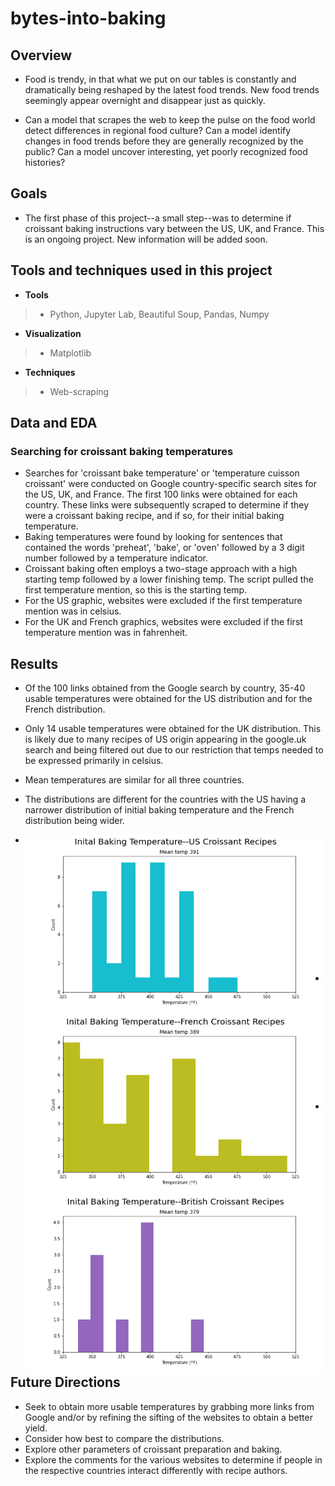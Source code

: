 # bytes-into-baking

## Overview
- Food is trendy, in that what we put on our tables is constantly and dramatically being reshaped by the latest food trends. New food trends seemingly appear overnight and disappear just as quickly. 

- Can a model that scrapes the web to keep the pulse on the food world detect differences in regional food culture? Can a model identify changes in food trends before they are generally recognized by the public? Can a model uncover interesting, yet poorly recognized food histories?

## Goals
- The first phase of this project--a small step--was to determine if croissant baking instructions vary between the US, UK, and France. 
This is an ongoing project. New information will be added soon.

## Tools and techniques used in this project
- **Tools**
> - Python, Jupyter Lab, Beautiful Soup, Pandas, Numpy
- **Visualization**
> - Matplotlib
- **Techniques**
> - Web-scraping

## Data and EDA

### Searching for croissant baking temperatures
- Searches for 'croissant bake temperature' or 'temperature cuisson croissant' were conducted on Google country-specific search sites for the US, UK, and France. The first 100 links were obtained for each country. These links were subsequently scraped to determine if they were a croissant baking recipe, and if so, for their initial baking temperature.
- Baking temperatures were found by looking for sentences that contained the words 'preheat', 'bake', or 'oven' followed by a 3 digit number followed by a temperature indicator. 
- Croissant baking often employs a two-stage approach with a high starting temp followed by a lower finishing temp. The script pulled the first temperature mention, so this is the starting temp.
- For the US graphic, websites were excluded if the first temperature mention was in celsius.
- For the UK and French graphics, websites were excluded if the first temperature mention was in fahrenheit.


## Results

- Of the 100 links obtained from the Google search by country, 35-40 usable temperatures were obtained for the US distribution and for the French distribution.
- Only 14 usable temperatures were obtained for the UK distribution. This is likely due to many recipes of US origin appearing in the google.uk search and being filtered out due to our restriction that temps needed to be expressed primarily in celsius.
- Mean temperatures are similar for all three countries.
- The distributions are different for the countries with the US having a narrower distribution of initial baking temperature and the French distribution being wider.

- <img align="left" src="img/us-croissant-baketemp-distribution.png" width='500' height='auto' ></img>
<pre>











</pre>
- <img align="left" src="img/fr-croissant-baketemp-distribution.png" width='500' height='auto' ></img>
<pre>










</pre>
- <img align="left" src="img/uk-croissant-baketemp-distribution.png" width='500' height='auto' ></img>
<pre>

















</pre>
## Future Directions
- Seek to obtain more usable temperatures by grabbing more links from Google and/or by refining the sifting of the websites to obtain a better yield.
- Consider how best to compare the distributions.
- Explore other parameters of croissant preparation and baking.
- Explore the comments for the various websites to determine if people in the respective countries interact differently with recipe authors.
